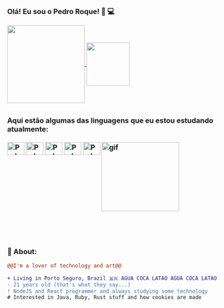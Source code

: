### Olá! Eu sou o Pedro Roque! 👻 💻

<a href="https://github.com/pedroroquexd">
  <img height=180 align="center" src="https://github-readme-stats.vercel.app/api?username=pedroroquexd&show_icons=true&theme=midnight-purple&count_private=true"/>
</a>
<a href="https://github.com/anuraghazra/convoychat">
  <img height=100 align="center" src="https://github-readme-stats.vercel.app/api/top-langs?username=pedroroquexd&layout=compact&langs_count=168&card_width=100&theme=midnight-purple" />
</a>

##

<h3> Aqui estão algumas das linguagens que eu estou estudando atualmente: 

<div style="display: inline-block; margin-bottom: 30px; margin-right: 30px;"><br>

<img align="center" alt="Pedro=CSharp" height="30" width="40" src="https://cdn.jsdelivr.net/gh/devicons/devicon/icons/csharp/csharp-original.svg">
<img align="center" alt="Pedro=CSharp" height="30" width="40" src="https://cdn.jsdelivr.net/gh/devicons/devicon/icons/dotnetcore/dotnetcore-original.svg">
<img align="center" alt="Pedro=CSharp" height="30" width="40" src="https://cdn.jsdelivr.net/gh/devicons/devicon/icons/html5/html5-original.svg">
<img align="center" alt="Pedro=CSharp" height="30" width="40" src="https://cdn.jsdelivr.net/gh/devicons/devicon/icons/css3/css3-original.svg">
<img align="center" alt="Pedro=CSharp" height="30" width="40" src="https://cdn.jsdelivr.net/gh/devicons/devicon/icons/javascript/javascript-original.svg">
<img align="right" style="margin-bottom: 30px;" src="https://i.picasion.com/pic92/e568c2c6d085fab862cbaec41482fbb8.gif" width="180" height="160" alt="gif"/>
</div>



### **🧐 About:** 
```diff
@@I'm a lover of technology and art@@

+ Living in Porto Seguro, Brazil 🇧🇷 AGUA COCA LATAO AGUA COCA LATAO
- 21 years old (that's what they say...)
! NodeJS and React programmer and always studying some technology
# Interested in Java, Ruby, Rust stuff and how cookies are made
